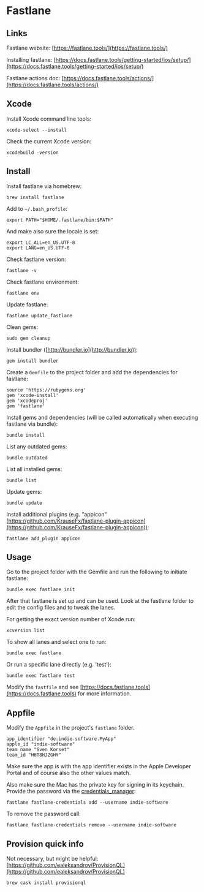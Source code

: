 Fastlane
===


## Links

Fastlane website: [https://fastlane.tools/](https://fastlane.tools/)

Installing fastlane: [https://docs.fastlane.tools/getting-started/ios/setup/](https://docs.fastlane.tools/getting-started/ios/setup/)

Fastlane actions doc: [https://docs.fastlane.tools/actions/](https://docs.fastlane.tools/actions/)


## Xcode

Install Xcode command line tools:

	xcode-select --install

Check the current Xcode version:

	xcodebuild -version

## Install

Install fastlane via homebrew:

	brew install fastlane

Add to `~/.bash_profile`:

	export PATH="$HOME/.fastlane/bin:$PATH"

And make also sure the locale is set:

	export LC_ALL=en_US.UTF-8
	export LANG=en_US.UTF-8

Check fastlane version:

	fastlane -v

Check fastlane environment:

	fastlane env

Update fastlane:

	fastlane update_fastlane

Clean gems:

	sudo gem cleanup

Install bundler ([http://bundler.io](http://bundler.io)):

	gem install bundler

Create a `Gemfile` to the project folder and add the dependencies for fastlane:

	source 'https://rubygems.org'
	gem 'xcode-install'
	gem 'xcodeproj'
	gem 'fastlane'

Install gems and dependencies (will be called automatically when executing fastlane via bundle):

	bundle install

List any outdated gems:

	bundle outdated

List all installed gems:

	bundle list

Update gems:

	bundle update

Install additional plugins (e.g. "appicon" [https://github.com/KrauseFx/fastlane-plugin-appicon](https://github.com/KrauseFx/fastlane-plugin-appicon)):

	fastlane add_plugin appicon

## Usage

Go to the project folder with the Gemfile and run the following to initiate fastlane:

	bundle exec fastlane init

After that fastlane is set up and can be used. Look at the fastlane folder to edit the config files and to tweak the lanes.

For getting the exact version number of Xcode run:

	xcversion list

To show all lanes and select one to run:

	bundle exec fastlane

Or run a specific lane directly (e.g. 'test'):

	bundle exec fastlane test

Modify the `fastfile` and see [https://docs.fastlane.tools](https://docs.fastlane.tools) for more information.

## Appfile

Modify the `Appfile` in the project's `fastlane` folder.

	app_identifier "de.indie-software.MyApp"
	apple_id "indie-software"
	team_name "Sven Korset"
	team_id "H6T8HJZGHY"

Make sure the app is with the app identifier exists in the Apple Developer Portal and of course also the other values match.

Also make sure the Mac has the private key for signing in its keychain. Provide the password via the [credentials_manager](https://github.com/fastlane/fastlane/tree/master/credentials_manager):

	fastlane fastlane-credentials add --username indie-software

To remove the password call:

	fastlane fastlane-credentials remove --username indie-software

## Provision quick info

Not necessary, but might be helpful: [https://github.com/ealeksandrov/ProvisionQL](https://github.com/ealeksandrov/ProvisionQL)

	brew cask install provisionql
